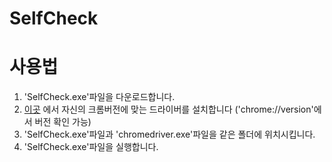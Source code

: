 # SelfCheck

# 사용법
1. 'SelfCheck.exe'파일을 다운로드합니다.
2. [이곳](https://chromedriver.chromium.org/downloads) 에서 자신의 크롬버전에 맞는 드라이버를 설치합니다 ('chrome://version'에서 버전 확인 가능)
3. 'SelfCheck.exe'파일과 'chromedriver.exe'파일을 같은 폴더에 위치시킵니다.
4. 'SelfCheck.exe'파일을 실행합니다.
